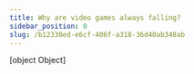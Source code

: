 ```yaml
---
title: Why are video games always falling?
sidebar_position: 0
slug: /b12330ed-e6cf-406f-a318-36d40ab348ab
---
```



[object Object]